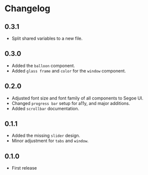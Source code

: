 # Changelog

## 0.3.1

* Split shared variables to a new file.

## 0.3.0

* Added the `balloon` component.
* Added `glass frame` and `color` for the `window` component.

## 0.2.0

* Adjusted font size and font family of all components to Segoe UI.
* Changed `progress bar` setup for a11y, and major additions.
* Added `scrollbar` documentation.

## 0.1.1

* Added the missing `slider` design.
* Minor adjustment for `tabs` and `window`.

## 0.1.0

* First release
